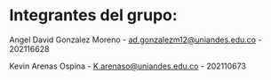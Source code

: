 <h1>Integrantes del grupo: </h1>

Angel David Gonzalez Moreno - ad.gonzalezm12@uniandes.edu.co - 202116628

Kevin Arenas Ospina - K.arenaso@uniandes.edu.co - 202110673
